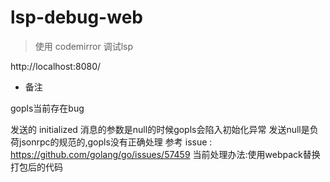 # lsp-debug-web


> 使用 codemirror 调试lsp

http://localhost:8080/


- 备注

gopls当前存在bug

发送的 initialized 消息的参数是null的时候gopls会陷入初始化异常
发送null是负荷jsonrpc的规范的,gopls没有正确处理
参考 issue : https://github.com/golang/go/issues/57459
当前处理办法:使用webpack替换打包后的代码